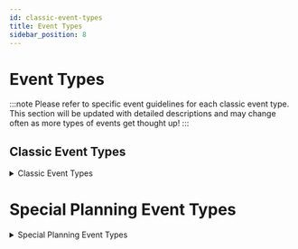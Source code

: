 ```yaml
---
id: classic-event-types
title: Event Types
sidebar_position: 8
---
```


# Event Types



:::note
Please refer to specific event guidelines for each classic event type. This section will be updated with detailed descriptions and may change often as more types of events get thought up!
:::

## Classic Event Types
<details>
<summary>Classic Event Types</summary>

| Event Type | Security (Min-Max) | Attendees Expected | Event Description |
|------------|---------------------|--------------------|------------------|
| **Lewd Social** | 1 | 25-40 | Classic Social Event based around getting people into a world and talking with each other. Whether it be mirror dwelling, sharing music, or games in chill worlds. *Drinking is allowed but not main focus* |
| **Nude Social** | 1 | 25-40 | Social Event but all participating are encouraged to strip down as much as comfortable and show off their Avatars to encourage attendees to get the awkwardness of having to undress out of the way. |
| **Movie/Cuddle Puddle** | 1 | 25-40 | Event catering to everyone joining into a mostly SFW cuddle and either watching a movie in world together or having a chill vibe out session. *Designate a SFW area to puddle and leave rest of the map as NSFW zones in case some want to sneak off for some fun.* |
| **Game Night** | 1 | 15-35 | Pick a Game World preferably which can hold more than 15-20 participants by world size alone. Can mix and match up game worlds or have the attendees vote on the games they want to play. *Keep any dares given to the Group vs Individuals to keep the event moving.* |
| **Karaoke Night** | 1 | 25-40 | Bust out your best songs. Can make it Themed Karaoke or Just Random and have everyone pick their own songs to sing. Make it a show for everyone to show off their talent or lack of talent or set up group songs. |
| **Art/Creative Event** | 1 | 20-40 | Take everyone to Paint or Doodle maybe a Photoshoot. World Hop to some great scenery worlds to spice up the imagination. Just get creative *Meme to make it fun (Can ignore meme Avatar rules) or make it Lewd.* |
| **Themed Event** | 1-2 | 20-40 | Pick a world with a Theme and Roleplay something soft to get attendees to put on their own social creativity to stick to a theme. Host a Frat Party, Visit a University, Dive into the Ocean depths, Attend a Magic Lesson. *Event is a non-quest based roleplay event not requiring additional volunteers* |
| **Speed Meet & Greet** | 1-2 | 15-30 | Its Date Night! Sit everyone down at a bar or cafe world and rotate them every 5-10 minutes to talk with someone new. *Break up the cliques and have them spread out to find new people to talk about common likes, kinks, and interests. Give them last 30-45 mins to just socialize with potential new friends they met along the way* |
| **Drinking Night** | 1-2 | 20-35 | Night based around Party games and Drinking with others! Be merry, dance, and socialize. Could be a Spin the Bottle, Seven Minutes in Heaven, Naked Twister, Card Games, or Board Games ...etc. *Be sure to indulge responsibly and consent is granted at the start of the event before any heavy drinking then checked in on again as needed.* |
| **Hunter Vs Prey** | 2-3 | 20-30 | Divide the attendees into groups and have one group hunt for the other group. If hiding group gets caught they can strip a piece of clothes to escape (respawn) or engage in some lewd fun with their hunter. *Can also do an Infection mode where slowly the whole lobby gets converted to hunt the other group from just a few start hunters.* |
| **Competition Events** | 2-3 | 20-30 | Subs Vs Doms Or Free For All. Set-up some brackets and grant the bragging rights and dares up for people to compete. Pool, Battle Discs, Climbing, Strip tag, Boxing... etc. *If you want to offer a prize from Eden plz contact Maxie* |

</details>


# Special Planning Event Types

<details>
<summary>Special Planning Event Types</summary>

| Event Type | Security (Min-Max) | Volunteers (Min-Max) | Attendees Expected | Event Description |
|------------|---------------------|----------------------|--------------------|------------------|
| **Lewd Class** | 1-3 | 0-5 | 25-40 | Teach some of your favorite kinks or teach about great ways to ask for consent or give aftercare and have attendees practice with each other. Find some friends to help demonstrate for the class how to practice some kinks and ERP tips for VRC. *Designate a SFW/Aftercare area for attendees to cool off* |
| **Orgy Night** | 2-4 | 1-3 | 25-40 | Night of making a hot sticky mess on some poor world creator's world. *Designate a SFW/Aftercare area for attendees to cool off* |
| **Free Use Event** | 3-5 | 1-6 | 25-40 | Gather your Free Use friends who volunteer as tribute. Can be themed or just a world with private rooms. *Have at least one security for every 2-3 Free Use participants and one security member free to roam the world.* *Designate a SFW/Aftercare area for attendees to cool off* *Free Use rooms may be locked so long as they are in VC with staff* |
| **Role Play Events** | 3-5 | 1-6 | 15-35 | Send the attendees on an Adventure. Think up some quests for attendees to perform while getting into character with your volunteer NPCs. Pick a theme, make a goal, build up some world lore to introduce in your secondary announcement and signups thread then get everyone ready to explore. *Quest prizes can include a turn with a Free Use volunteer* *Designate an Out of Character/SFW/Aftercare area for attendees to cool off* |
| **Horror Map Event** | 3-4 | 0-3 | 20-40 | Guide your event through a haunted mansion, spooky maze, or challenge attendees to test their steel to get past some paranormal worlds. *Have the attendees break up into groups and stay with a staff member for easy regrouping.* *Have a chill area available at spawn for anyone who needs to calm down with a staff member.* |
| **Pop-Up Events** | 1-2 | 0-3 | 25-40 | Plan a late night post event afterparty or fill in an open slot. Find your Security who will be present before you request to do a pop-up event of any Classic Event Type. *Back to Back events must be announced at same time as normal event with separate signup threads.* *Back to Back required to be coordinated with other host and security in #Event_Organization* *Please request from Event Assistant Managers with at least a 2hr notice and post announcement 90 min prior to attendees for a popup announcement and the final reminder can be 45min-1hour before start.* |


</details>
